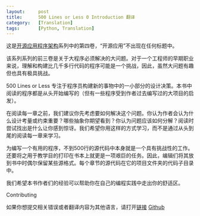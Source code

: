 ```yaml
---
layout:     post
title:      500 Lines or Less 0 Introduction 翻译 
category:   [Translation] 
tags:       [Python, Translation]
---
```


这是[开源应用程序架构](http://www.aosabook.org/en/index.html)系列中的第四卷，“开源应用”不出现在任何标题中。

该系列系列的前三卷是关于大程序必须解决的大问题。对于一个工程师的早期职业来说，理解和构建比几千多行代码的程序可能是一个挑战，因此，虽然大问题有趣但也具有极具挑战。

500 Lines or Less 专注于程序员构建新的事物中的一小部分的设计决策。本书中阅读的程序都是从头开始编写的（但有一些程序受到作者过去编写过的大项目的启发）。

在阅读每一章之前，我们建议你先考虑要如何解决这个问题。你认为作者会认为什么设计考量或约束重要？哪些抽象你期望看到？你认为问题应该如何分解？阅读时尝试找出是什么让你感到惊讶。我们希望你用这样的方式学习，而不是通过从头到尾的阅读每一章来学习。

为编写一个有用的程序，不到500行的源代码中本身就是一个具有挑战性的工作。还要将之用于教学目的打印在书本上就更是一项艰巨的任务。因此，编辑们将其放到书中时偶尔保留某些源格式。每个章节的源代码在它的项目文件夹的代码子目录中。

我们希望本书作者们的经验可以帮助你在自己的编程实践中走出你的舒适区。

Contributing

如果你想提交相关错误或者翻译内容为其他语言，请打开[链接](https://github.com/aosabook/500lines/)
[Github](https://github.com/aosabook/500lines)

